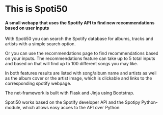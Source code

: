 # This is Spoti50

#### A small webapp that uses the Spotify API to find new recommendations based on user inputs

With Spoti50 you can search the Spotify database for albums, tracks and artists with a simple search option.

Or you can use the recommendations page to find recommendations based on your inputs.
The recommendations feature can take up to 5 total inputs and based on that will find up to 100 different songs you may like.

In both features results are listed with song/album name and artists as well as the album cover or the artist image, which is clickable and links to the corresponding spotify webpage.

The net-framework is built with Flask and Jinja using Bootstrap.

Spoti50 works based on the Spotify developer API and the Spotipy Python-module, which allows easy acces to the API over Python

